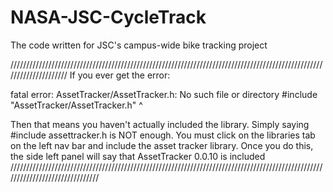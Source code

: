 # NASA-JSC-CycleTrack
The code written for JSC's  campus-wide bike tracking project



/////////////////////////////////////////////////////////////////////////////////////////////////////////////////////
If you ever get the error: 

fatal error: AssetTracker/AssetTracker.h: No such file or directory
 #include "AssetTracker/AssetTracker.h"
                                      ^
                                      
Then that means you haven't actually included the library. Simply saying #include assettracker.h is NOT enough. You must click on the libraries tab on the left nav bar and include the asset tracker library. Once you do this, the side left panel will say that AssetTracker 0.0.10 is included
///////////////////////////////////////////////////////////////////////////////////////////////////////////////////////////////
